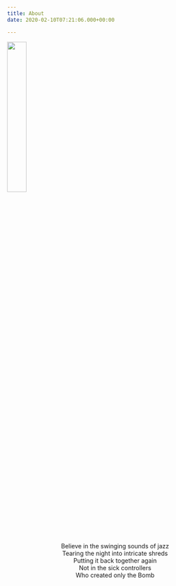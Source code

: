 ```yaml
---
title: About
date: 2020-02-10T07:21:06.000+00:00

---
```

<img src="https://i.loli.net/2020/02/11/7oTLRZDVgEyetsU.png" width="30%" height="30%">  
<center>Believe in the swinging sounds of jazz</br>Tearing the night into intricate shreds</br>Putting it back together again</br>Not in the sick controllers</br>Who created only the Bomb</center>